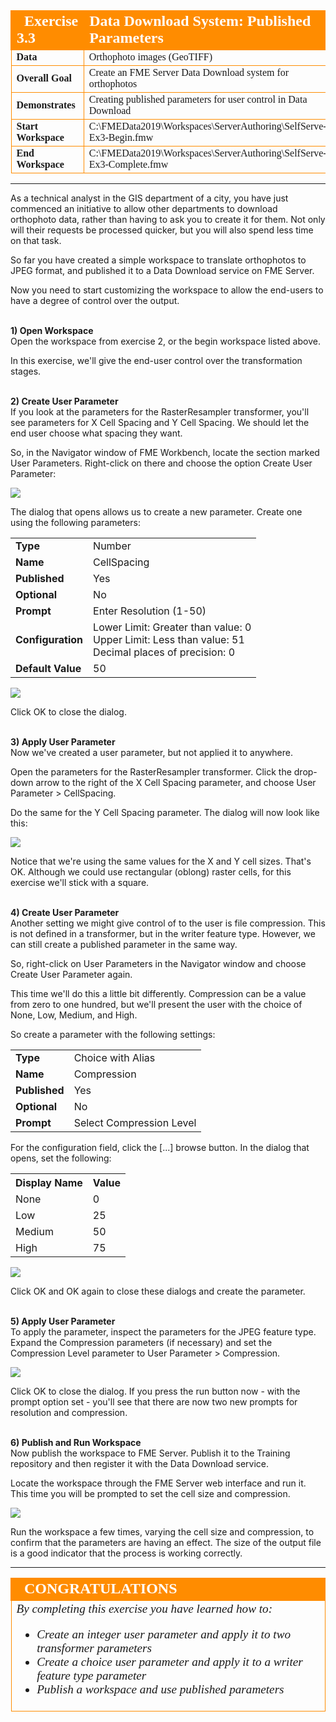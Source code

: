 <!--Instructor Notes-->

<!--Exercise Section-->


<table style="border-spacing: 0px;border-collapse: collapse;font-family:serif">
<tr>
<td width=25% style="vertical-align:middle;background-color:darkorange;border: 2px solid darkorange">
<i class="fa fa-cogs fa-lg fa-pull-left fa-fw" style="color:white;padding-right: 12px;vertical-align:text-top"></i>
<span style="color:white;font-size:x-large;font-weight: bold">Exercise 3.3</span>
</td>
<td style="border: 2px solid darkorange;background-color:darkorange;color:white">
<span style="color:white;font-size:x-large;font-weight: bold">Data Download System: Published Parameters</span>
</td>
</tr>

<tr>
<td style="border: 1px solid darkorange; font-weight: bold">Data</td>
<td style="border: 1px solid darkorange">Orthophoto images (GeoTIFF)</td>
</tr>

<tr>
<td style="border: 1px solid darkorange; font-weight: bold">Overall Goal</td>
<td style="border: 1px solid darkorange">Create an FME Server Data Download system for orthophotos</td>
</tr>

<tr>
<td style="border: 1px solid darkorange; font-weight: bold">Demonstrates</td>
<td style="border: 1px solid darkorange">Creating published parameters for user control in Data Download</td>
</tr>

<tr>
<td style="border: 1px solid darkorange; font-weight: bold">Start Workspace</td>
<td style="border: 1px solid darkorange">C:\FMEData2019\Workspaces\ServerAuthoring\SelfServe-Ex3-Begin.fmw</td>
</tr>

<tr>
<td style="border: 1px solid darkorange; font-weight: bold">End Workspace</td>
<td style="border: 1px solid darkorange">C:\FMEData2019\Workspaces\ServerAuthoring\SelfServe-Ex3-Complete.fmw</td>
</tr>

</table>

---

As a technical analyst in the GIS department of a city, you have just commenced an initiative to allow other departments to download orthophoto data, rather than having to ask you to create it for them. Not only will their requests be processed quicker, but you will also spend less time on that task.

So far you have created a simple workspace to translate orthophotos to JPEG format, and published it to a Data Download service on FME Server.

Now you need to start customizing the workspace to allow the end-users to have a degree of control over the output.


<br>**1) Open Workspace**
<br>Open the workspace from exercise 2, or the begin workspace listed above.

In this exercise, we'll give the end-user control over the transformation stages.


<br>**2) Create User Parameter**
<br>If you look at the parameters for the RasterResampler transformer, you'll see parameters for X Cell Spacing and Y Cell Spacing. We should let the end user choose what spacing they want.

So, in the Navigator window of FME Workbench, locate the section marked User Parameters. Right-click on there and choose the option Create User Parameter:

![](./Images/Img5.200.Ex1.CreateParameter.png)

The dialog that opens allows us to create a new parameter. Create one using the following parameters:

<table>
<tr><td style="font-weight: bold">Type</td><td>Number</td></tr>
<tr><td style="font-weight: bold">Name</td><td>CellSpacing</td></tr>
<tr><td style="font-weight: bold">Published</td><td>Yes</td></tr>
<tr><td style="font-weight: bold">Optional</td><td>No</td></tr>
<tr><td style="font-weight: bold">Prompt</td><td>Enter Resolution (1-50)</td></tr>
<tr><td style="font-weight: bold">Configuration</td><td>Lower Limit: Greater than value: 0<br>Upper Limit: Less than value: 51<br>Decimal places of precision: 0</td></tr>
<tr><td style="font-weight: bold">Default Value</td><td>50</td></tr>
</table>


![](./Images/Img5.201.Ex1.CreateParameterDialog.png)

Click OK to close the dialog.


<br>**3) Apply User Parameter**
<br>Now we've created a user parameter, but not applied it to anywhere.

Open the parameters for the RasterResampler transformer. Click the drop-down arrow to the right of the X Cell Spacing parameter, and choose User Parameter &gt; CellSpacing.

Do the same for the Y Cell Spacing parameter. The dialog will now look like this:

![](./Images/Img5.202.Ex1.PublishedRasterResamplerParams.png)

Notice that we're using the same values for the X and Y cell sizes. That's OK. Although we could use rectangular (oblong) raster cells, for this exercise we'll stick with a square.


<br>**4) Create User Parameter**
<br>Another setting we might give control of to the user is file compression. This is not defined in a transformer, but in the writer feature type. However, we can still create a published parameter in the same way.

So, right-click on User Parameters in the Navigator window and choose Create User Parameter again.

This time we'll do this a little bit differently. Compression can be a value from zero to one hundred, but we'll present the user with the choice of None, Low, Medium, and High.

So create a parameter with the following settings:

<table>
<tr><td style="font-weight: bold">Type</td><td>Choice with Alias</td></tr>
<tr><td style="font-weight: bold">Name</td><td>Compression</td></tr>
<tr><td style="font-weight: bold">Published</td><td>Yes</td></tr>
<tr><td style="font-weight: bold">Optional</td><td>No</td></tr>
<tr><td style="font-weight: bold">Prompt</td><td>Select Compression Level</td></tr>
</table>

For the configuration field, click the [...] browse button. In the dialog that opens, set the following:

<table>
<tr><th>Display Name</th><th>Value</th></tr>
<tr><td>None</td><td>0</td></tr>
<tr><td>Low</td><td>25</td></tr>
<tr><td>Medium</td><td>50</td></tr>
<tr><td>High</td><td>75</td></tr>
</table>

![](./Images/Img5.203.Ex1.CreateChoiceParam.png)

Click OK and OK again to close these dialogs and create the parameter.


<br>**5) Apply User Parameter**
<br>To apply the parameter, inspect the parameters for the JPEG feature type. Expand the Compression parameters (if necessary) and set the Compression Level parameter to User Parameter &gt; Compression.

![](./Images/Img5.204.Ex1.SetFTCompression.png)

Click OK to close the dialog. If you press the run button now - with the prompt option set - you'll see that there are now two new prompts for resolution and compression.


<br>**6) Publish and Run Workspace**
<br>Now publish the workspace to FME Server. Publish it to the Training repository and then register it with the Data Download service.

Locate the workspace through the FME Server web interface and run it. This time you will be prompted to set the cell size and compression.

![](./Images/Img5.205.Ex1.RunWorkspace.png)

Run the workspace a few times, varying the cell size and compression, to confirm that the parameters are having an effect. The size of the output file is a good indicator that the process is working correctly.

---

<!--Exercise Congratulations Section-->

<table style="border-spacing: 0px">
<tr>
<td style="vertical-align:middle;background-color:darkorange;border: 2px solid darkorange">
<i class="fa fa-thumbs-o-up fa-lg fa-pull-left fa-fw" style="color:white;padding-right: 12px;vertical-align:text-top"></i>
<span style="color:white;font-size:x-large;font-weight: bold;font-family:serif">CONGRATULATIONS</span>
</td>
</tr>

<tr>
<td style="border: 1px solid darkorange">
<span style="font-family:serif; font-style:italic; font-size:larger">
By completing this exercise you have learned how to:
<br>
<ul><li>Create an integer user parameter and apply it to two transformer parameters</li>
<li>Create a choice user parameter and apply it to a writer feature type parameter</li>
<li>Publish a workspace and use published parameters</li></ul>
</span>
</td>
</tr>
</table>
